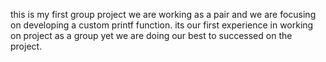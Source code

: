 this is my first group project
we are working as a pair and we are focusing on developing a custom printf
function.
its our first experience in working on project as a group yet we are doing our
best to successed on the project.